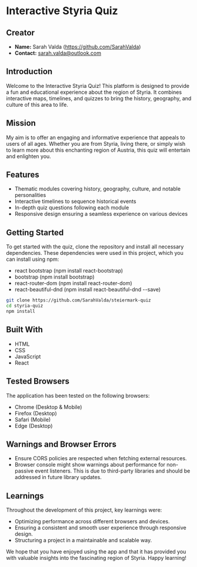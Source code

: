 # Interactive Styria Quiz

## Creator

- **Name:** Sarah Valda (https://github.com/SarahValda)
- **Contact:** sarah.valda@outlook.com

## Introduction

Welcome to the Interactive Styria Quiz! This platform is designed to provide a fun and educational experience about the region of Styria. It combines interactive maps, timelines, and quizzes to bring the history, geography, and culture of this area to life.

## Mission

My aim is to offer an engaging and informative experience that appeals to users of all ages. Whether you are from Styria, living there, or simply wish to learn more about this enchanting region of Austria, this quiz will entertain and enlighten you.

## Features

- Thematic modules covering history, geography, culture, and notable personalities
- Interactive timelines to sequence historical events
- In-depth quiz questions following each module
- Responsive design ensuring a seamless experience on various devices

## Getting Started

To get started with the quiz, clone the repository and install all necessary dependencies.
These dependencies were used in this project, which you can install using npm: 
- react bootstrap (npm install react-bootstrap)
- bootstrap (npm install bootstrap)
- react-router-dom (npm install react-router-dom)
- react-beautiful-dnd (npm install react-beautiful-dnd --save)

```bash
git clone https://github.com/SarahValda/steiermark-quiz
cd styria-quiz
npm install
````

## Built With
- HTML
- CSS
- JavaScript
- React 

## Tested Browsers
The application has been tested on the following browsers:

- Chrome (Desktop & Mobile)
- Firefox (Desktop)
- Safari (Mobile)
- Edge (Desktop)

## Warnings and Browser Errors
- Ensure CORS policies are respected when fetching external resources.
- Browser console might show warnings about performance for non-passive event listeners. This is due to third-party libraries and should be addressed in future library updates.

## Learnings
Throughout the development of this project, key learnings were:

- Optimizing performance across different browsers and devices.
- Ensuring a consistent and smooth user experience through responsive design.
- Structuring a project in a maintainable and scalable way.

We hope that you have enjoyed using the app and that it has provided you with valuable insights into the fascinating region of Styria. Happy learning!